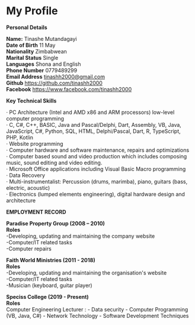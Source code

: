 # My Profile  
  
**Personal Details**  
  
**Name:**		Tinashe Mutandagayi  
**Date of Birth**  11 May  
**Nationality**  Zimbabwean  
**Marital Status**  Single  
**Languages**  Shona and English  
**Phone Number**  0779489299  
**Email Address**  tinashh2000@gmail.com  
**Github**  https://github.com/tinashh2000  
**Facebook**  https://www.facebook.com/tinashh2000  
  
**Key Technical Skills**  
  
·	PC Architecture (Intel and AMD x86 and ARM processors) low-level computer programming  
·	C, C#, C++, BASIC, Java and Pascal/Delphi, Dart, Assembly, VB, Java, JavaScript, C#, Python, SQL, HTML, Delphi/Pascal, Dart, R, TypeScript, PHP, Kotlin  
·	Website programming  
·	Computer hardware and software maintenance, repairs and optimizations  
·	Computer based sound and video production which includes composing music, sound editing and video editing.  
·	Microsoft Office applications including Visual Basic Macro programming  
·	Data Recovery  
·	Multi-instrumentalist: Percussion (drums, marimba), piano, guitars (bass, electric, acoustic)  
·	Electronics (lumped elements engineering), digital hardware design and architecture   
  
**EMPLOYMENT RECORD**  
   
**Paradise Property Group (2008 – 2010)**  
	**Roles**   
	-Developing, updating and maintaining the company website  
	-Computer/IT related tasks  
	-Computer repairs  
  
**Faith World Ministries (2011 - 2018)**  
	**Roles**  
	-Developing, updating and maintaining the organisation's website  
	-Computer/IT related tasks  
	-Musician (keyboard, guitar player)  

**Speciss College (2019 - Present)**  
	**Roles**  
	Computer Engineering Lecturer : 
	-	Data security
	-	Computer Programming (VB, Java, C#)
	-	Network Technology
	-	Software Development Techniques

